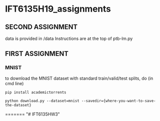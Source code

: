 # IFT6135H19_assignments

## SECOND ASSIGNMENT
data is provided in /data
Instructions are at the top of ptb-lm.py


## FIRST ASSIGNMENT

### MNIST
to download the MNIST dataset with standard train/valid/test splits, do (in cmd line)

`pip install academictorrents`

`python download.py --dataset=mnist --savedir={where-you-want-to-save-the-dataset}`

=======
"# IFT6135HW3" 
